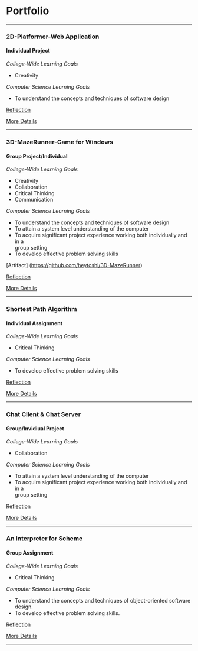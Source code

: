 # Portfolio


***

### 2D-Platformer-Web Application 

#### Individual Project

*College-Wide Learning Goals*

+ Creativity
 
*Computer Science Learning Goals* 
 
 + To	understand the concepts	and techniques of software design

[Reflection](https://github.com/heytoshi/2D-Platformer/blob/master/PORTFOLIO.md)

[More Details](https://github.com/heytoshi/2D-Platformer/blob/master/README.md)

***

### 3D-MazeRunner-Game for Windows

#### Group Project/Individual

*College-Wide Learning Goals*

+ Creativity
+ Collaboration
+ Critical Thinking
+ Communication

 *Computer Science Learning Goals* 
 
+ To	understand	the	concepts	and	techniques	of software	design
+ To	attain	a	system	level	understanding	of	the	computer
+ To	acquire	significant	project	experience	working	both	individually	and	in	a	
 group	setting
+ To	develop	effective	problem	solving	skills

[Artifact] (https://github.com/heytoshi/3D-MazeRunner)

[Reflection](https://github.com/heytoshi/3D-MazeRunner/blob/master/PORTFOLIO.md)

[More Details](https://github.com/heytoshi/3D-MazeRunner/blob/master/README.md)

***

### Shortest Path Algorithm

#### Individual Assignment

*College-Wide Learning Goals*

+ Critical Thinking

*Computer Science Learning Goals* 

+ To	develop	effective	problem	solving	skills

[Reflection](https://github.com/heytoshi/Shortest-Path/blob/master/PORTFOLIO.md)

[More Details](https://github.com/heytoshi/Shortest-Path/blob/master/README.md)

***

### Chat Client & Chat Server

#### Group/Invidiual Project

*College-Wide Learning Goals*

+ Collaboration

*Computer Science Learning Goals* 

+ To	attain	a	system	level	understanding	of	the	computer
+ To	acquire	significant	project	experience	working	both	individually	and	in	a	
group	setting

[Reflection](https://github.com/heytoshi/ChatRoomProject/blob/master/PORTFOLIO.md)

[More Details](https://github.com/heytoshi/ChatRoomProject/blob/master/README.md)

***

### An interpreter for Scheme

#### Group Assignment

*College-Wide Learning Goals*

+ Critical Thinking

*Computer Science Learning Goals* 

+ To	understand	the	concepts	and	techniques	of	object-oriented software	design.
+ To	develop	effective	problem	solving	skills.

[Reflection](https://github.com/heytoshi/An-interpreter-for-Scheme/blob/master/PORTFOLIO.md)

[More Details](https://github.com/heytoshi/An-interpreter-for-Scheme/blob/master/README.md)

***

